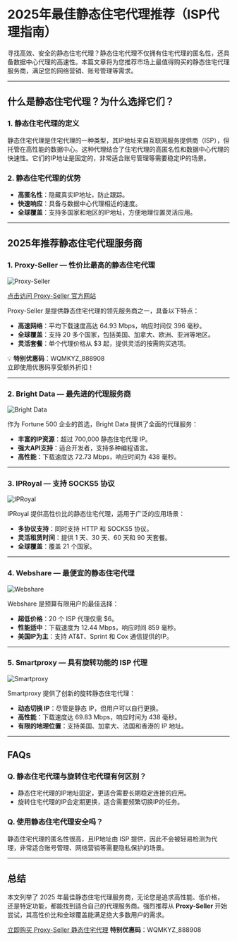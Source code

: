 # **2025年最佳静态住宅代理推荐（ISP代理指南）**

寻找高效、安全的静态住宅代理？静态住宅代理不仅拥有住宅代理的匿名性，还具备数据中心代理的高速性。本篇文章将为您推荐市场上最值得购买的静态住宅代理服务商，满足您的网络营销、账号管理等需求。

---

## **什么是静态住宅代理？为什么选择它们？**

### **1. 静态住宅代理的定义**
静态住宅代理是住宅代理的一种类型，其IP地址来自互联网服务提供商（ISP），但托管在高性能的数据中心。这种代理结合了住宅代理的高匿名性和数据中心代理的快速性。它们的IP地址是固定的，非常适合账号管理等需要稳定IP的场景。

### **2. 静态住宅代理的优势**
- **高匿名性**：隐藏真实IP地址，防止跟踪。
- **快速响应**：具备与数据中心代理相近的速度。
- **全球覆盖**：支持多国家和地区的IP地址，方便地理位置灵活应用。

---

## **2025年推荐静态住宅代理服务商**

### **1. Proxy-Seller — 性价比最高的静态住宅代理**
![Proxy-Seller](https://www.linuxhaxor.net/wp-content/uploads/2023/11/Proxy-Seller-%E2%80%94-Best-Private-And-Dedicated-Mobile-Proxies.jpg)

[点击访问 Proxy-Seller 官方网站](https://bit.ly/proxy-seller-coupon)

Proxy-Seller 是提供静态住宅代理的领先服务商之一，具备以下特点：
- **高速网络**：平均下载速度高达 64.93 Mbps，响应时间仅 396 毫秒。
- **全球覆盖**：支持 20 多个国家，包括美国、加拿大、欧洲、亚洲等地区。
- **灵活套餐**：单个代理价格从 $3 起，提供灵活的按需购买选项。

💡 **特别优惠码**：WQMKYZ_888908  
立即使用优惠码享受额外折扣！

---

### **2. Bright Data — 最先进的代理服务商**
![Bright Data](https://www.linuxhaxor.net/wp-content/uploads/2023/11/Bright-Data-residental-proxies.jpg)


作为 Fortune 500 企业的首选，Bright Data 提供了全面的代理服务：
- **丰富的IP资源**：超过 700,000 静态住宅代理 IP。
- **强大API支持**：适合开发者，支持多种编程语言。
- **高性能**：下载速度达 72.73 Mbps，响应时间为 438 毫秒。

---

### **3. IPRoyal — 支持 SOCKS5 协议**
![IPRoyal](https://www.linuxhaxor.net/wp-content/uploads/2023/11/IPRoyal-Static-residential-proxies.jpg)


IPRoyal 提供高性价比的静态住宅代理，适用于广泛的应用场景：
- **多协议支持**：同时支持 HTTP 和 SOCKS5 协议。
- **灵活租赁时间**：提供 1 天、30 天、60 天和 90 天套餐。
- **全球覆盖**：覆盖 21 个国家。

---

### **4. Webshare — 最便宜的静态住宅代理**
![Webshare](https://www.linuxhaxor.net/wp-content/uploads/2023/11/webshare-Static-residential-proxies.jpg)


Webshare 是预算有限用户的最佳选择：
- **超低价格**：20 个 ISP 代理仅需 $6。
- **性能适中**：下载速度为 12.44 Mbps，响应时间 859 毫秒。
- **美国IP为主**：支持 AT&T、Sprint 和 Cox 通信提供的IP。

---

### **5. Smartproxy — 具有旋转功能的 ISP 代理**
![Smartproxy](https://www.linuxhaxor.net/wp-content/uploads/2023/11/Smartproxy-residental-proxies.jpg)


Smartproxy 提供了创新的旋转静态住宅代理：
- **动态切换 IP**：尽管是静态 IP，但用户可以自行更换。
- **高性能**：下载速度达 69.83 Mbps，响应时间为 438 毫秒。
- **有限的地理位置**：支持美国、加拿大、法国和香港的 IP 地址。

---

## **FAQs**

### **Q. 静态住宅代理与旋转住宅代理有何区别？**
- 静态住宅代理的IP地址固定，更适合需要长期稳定连接的应用。
- 旋转住宅代理的IP会定期更换，适合需要频繁切换IP的任务。

### **Q. 使用静态住宅代理安全吗？**
静态住宅代理的匿名性很高，且IP地址由 ISP 提供，因此不会被轻易检测为代理，非常适合账号管理、网络营销等需要隐私保护的场景。

---

## **总结**

本文列举了 2025 年最佳静态住宅代理服务商，无论您是追求高性能、低价格，还是特定功能，都能找到适合自己的代理服务商。强烈推荐从 **Proxy-Seller** 开始尝试，其高性价比和全球覆盖能满足绝大多数用户的需求。

[立即购买 Proxy-Seller 静态住宅代理](https://bit.ly/proxy-seller-coupon)  **特别优惠码**：WQMKYZ_888908
